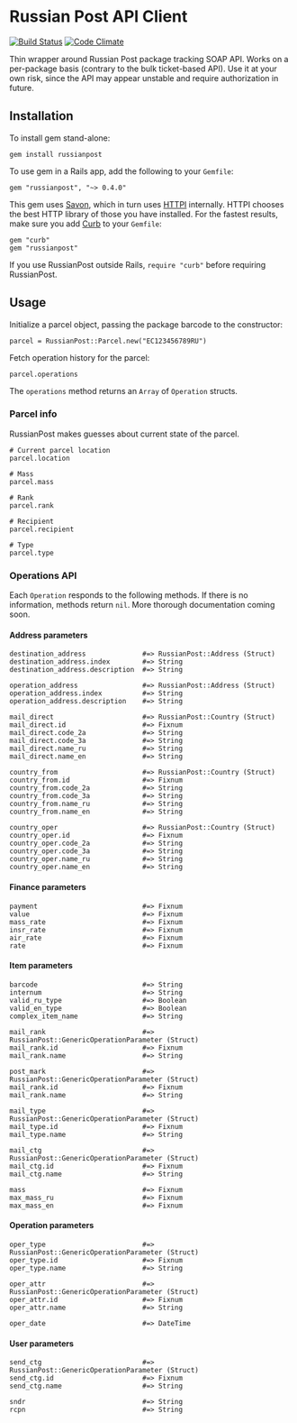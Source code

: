 # Russian Post API Client

[![Build Status](https://travis-ci.org/artemshitov/russianpost.png?branch=master)](https://travis-ci.org/artemshitov/russianpost) [![Code Climate](https://codeclimate.com/github/artemshitov/russianpost.png)](https://codeclimate.com/github/artemshitov/russianpost)

Thin wrapper around Russian Post package tracking SOAP API. Works on a per-package basis (contrary to the bulk ticket-based API). Use it at your own risk, since the API may appear unstable and require authorization in future.

## Installation

To install gem stand-alone:

    gem install russianpost

To use gem in a Rails app, add the following to your `Gemfile`:

    gem "russianpost", "~> 0.4.0"

This gem uses [Savon](http://savonrb.com/), which in turn uses [HTTPI](https://github.com/savonrb/httpi) internally. HTTPI chooses the best HTTP library of those you have installed. For the fastest results, make sure you add [Curb](https://github.com/taf2/curb) to your `Gemfile`:

    gem "curb"
    gem "russianpost"

If you use RussianPost outside Rails, `require "curb"` before requiring RussianPost.

## Usage

Initialize a parcel object, passing the package barcode to the constructor:

    parcel = RussianPost::Parcel.new("EC123456789RU")

Fetch operation history for the parcel:

    parcel.operations

The `operations` method returns an `Array` of `Operation` structs.

### Parcel info

RussianPost makes guesses about current state of the parcel.

    # Current parcel location
    parcel.location

    # Mass
    parcel.mass

    # Rank
    parcel.rank

    # Recipient
    parcel.recipient

    # Type
    parcel.type

### Operations API

Each `Operation` responds to the following methods. If there is no information, methods return `nil`. More thorough documentation coming soon.

#### Address parameters

    destination_address              #=> RussianPost::Address (Struct)
    destination_address.index        #=> String
    destination_address.description  #=> String

    operation_address                #=> RussianPost::Address (Struct)
    operation_address.index          #=> String
    operation_address.description    #=> String

    mail_direct                      #=> RussianPost::Country (Struct)
    mail_direct.id                   #=> Fixnum
    mail_direct.code_2a              #=> String
    mail_direct.code_3a              #=> String
    mail_direct.name_ru              #=> String
    mail_direct.name_en              #=> String

    country_from                     #=> RussianPost::Country (Struct)
    country_from.id                  #=> Fixnum
    country_from.code_2a             #=> String
    country_from.code_3a             #=> String
    country_from.name_ru             #=> String
    country_from.name_en             #=> String
    
    country_oper                     #=> RussianPost::Country (Struct)
    country_oper.id                  #=> Fixnum
    country_oper.code_2a             #=> String
    country_oper.code_3a             #=> String
    country_oper.name_ru             #=> String
    country_oper.name_en             #=> String
    
#### Finance parameters          
    
    payment                          #=> Fixnum
    value                            #=> Fixnum
    mass_rate                        #=> Fixnum
    insr_rate                        #=> Fixnum
    air_rate                         #=> Fixnum
    rate                             #=> Fixnum
    
#### Item parameters          

    barcode                          #=> String
    internum                         #=> String
    valid_ru_type                    #=> Boolean
    valid_en_type                    #=> Boolean
    complex_item_name                #=> String
    
    mail_rank                        #=> RussianPost::GenericOperationParameter (Struct)
    mail_rank.id                     #=> Fixnum
    mail_rank.name                   #=> String

    post_mark                        #=> RussianPost::GenericOperationParameter (Struct)
    mail_rank.id                     #=> Fixnum
    mail_rank.name                   #=> String
    
    mail_type                        #=> RussianPost::GenericOperationParameter (Struct)
    mail_type.id                     #=> Fixnum
    mail_type.name                   #=> String
    
    mail_ctg                         #=> RussianPost::GenericOperationParameter (Struct)
    mail_ctg.id                      #=> Fixnum
    mail_ctg.name                    #=> String
    
    mass                             #=> Fixnum
    max_mass_ru                      #=> Fixnum
    max_mass_en                      #=> Fixnum

#### Operation parameters          

    oper_type                        #=> RussianPost::GenericOperationParameter (Struct)
    oper_type.id                     #=> Fixnum
    oper_type.name                   #=> String

    oper_attr                        #=> RussianPost::GenericOperationParameter (Struct)
    oper_attr.id                     #=> Fixnum
    oper_attr.name                   #=> String

    oper_date                        #=> DateTime

#### User parameters          
    send_ctg                         #=> RussianPost::GenericOperationParameter (Struct)
    send_ctg.id                      #=> Fixnum
    send_ctg.name                    #=> String

    sndr                             #=> String
    rcpn                             #=> String
